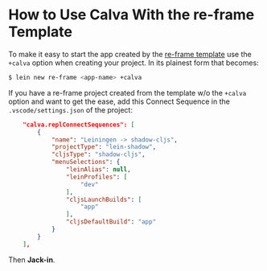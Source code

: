 # How to Use Calva With the re-frame Template

To make it easy to start the app created by the [re-frame template](https://github.com/day8/re-frame-template) use the `+calva` option when creating your project. In its plainest form that becomes:

```sh
$ lein new re-frame <app-name> +calva
```

If you have a re-frame project created from the template w/o the `+calva` option and want to get the ease, add this Connect Sequence in the `.vscode/settings.json` of the project:

```json
    "calva.replConnectSequences": [
        {
            "name": "Leiningen -> shadow-cljs",
            "projectType": "lein-shadow",
            "cljsType": "shadow-cljs",
            "menuSelections": {
                "leinAlias": null,
                "leinProfiles": [
                    "dev"
                ],
                "cljsLaunchBuilds": [
                    "app"
                ],
                "cljsDefaultBuild": "app"
            }
        }
    ],
```

Then **Jack-in**.